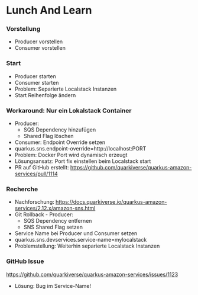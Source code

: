 # Lunch And Learn

### Vorstellung
* Producer vorstellen
* Consumer vorstellen

### Start
* Producer starten
* Consumer starten
* Problem: Separierte Localstack Instanzen
* Start Reihenfolge ändern

### Workaround: Nur ein Lokalstack Container
* Producer: 
  * SQS Dependency hinzufügen 
  * Shared Flag löschen
* Consumer: Endpoint Override setzen
* quarkus.sns.endpoint-override=http://localhost:PORT
* Problem: Docker Port wird dynamisch erzeugt
* Lösungsansatz: Port fix einstellen beim Localstack start
* PR auf GitHub erstellt: https://github.com/quarkiverse/quarkus-amazon-services/pull/1114

### Recherche
* Nachforschung: https://docs.quarkiverse.io/quarkus-amazon-services/2.12.x/amazon-sns.html
* Git Rollback - Producer: 
  * SQS Dependency entfernen 
  * SNS Shared Flag setzen
* Service Name bei Producer und Consumer setzen
* quarkus.sns.devservices.service-name=mylocalstack
* Problemstellung: Weiterhin separierte Localstack Instanzen
### GitHub Issue
https://github.com/quarkiverse/quarkus-amazon-services/issues/1123
* Lösung: Bug im Service-Name!